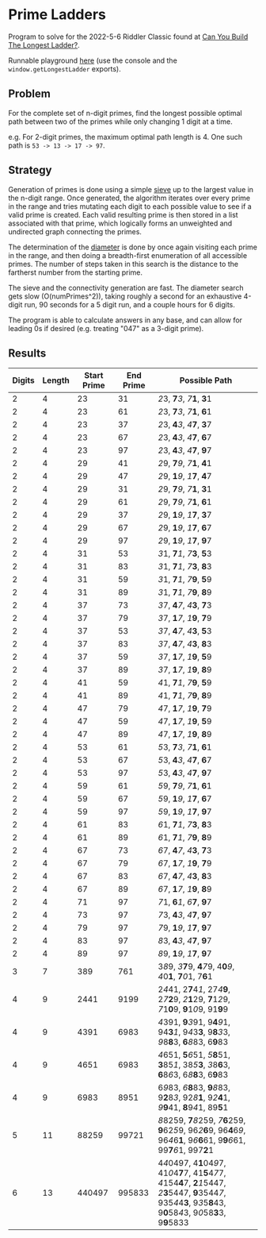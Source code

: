 # Prime Ladders

Program to solve for the 2022-5-6 Riddler Classic found at [Can You Build The Longest Ladder?](https://fivethirtyeight.com/features/can-you-build-the-longest-ladder/).

Runnable playground [here](https://htmlpreview.github.io/?https://github.com/nasderidaq/primeLadders/blob/master/src/primeLadders.html) (use the console and the `window.getLongestLadder` exports).

## Problem

For the complete set of n-digit primes, find the longest possible optimal path between two of the primes while only changing 1 digit at a time.

e.g. For 2-digit primes, the maximum optimal path length is 4. One such path is `53 -> 13 -> 17 -> 97`.

## Strategy

Generation of primes is done using a simple [sieve](https://en.wikipedia.org/wiki/Generation_of_primes#Prime_sieves) up to the largest value in the n-digit range. Once generated, the algorithm iterates over every prime in the range and tries mutating each digit to each possible value to see if a valid prime is created. Each valid resulting prime is then stored in a list associated with that prime, which logically forms an unweighted and undirected graph connecting the primes.

The determination of the [diameter](https://mathworld.wolfram.com/GraphDiameter.html) is done by once again visiting each prime in the range, and then doing a breadth-first enumeration of all accessible primes. The number of steps taken in this search is the distance to the fartherst number from the starting prime.

The sieve and the connectivity generation are fast. The diameter search gets slow (O(numPrimes^2)), taking roughly a second for an exhaustive 4-digit run, 90 seconds for a 5 digit run, and a couple hours for 6 digits.

The program is able to calculate answers in any base, and can allow for leading 0s if desired (e.g. treating "047" as a 3-digit prime).

## Results

| Digits | Length | Start Prime | End Prime | Possible Path                                                                                          |
|--------|--------|-------------|-----------|--------------------------------------------------------------------------------------------------------|
|      2 |      4 |          23 |        31 |                                                                                                                                               *2*3, **7***3*, *7***1**, **3**1 |
|      2 |      4 |          23 |        61 |                                                                                                                                               *2*3, **7***3*, *7***1**, **6**1 |
|      2 |      4 |          23 |        37 |                                                                                                                                               *2*3, **4***3*, *4***7**, **3**7 |
|      2 |      4 |          23 |        67 |                                                                                                                                               *2*3, **4***3*, *4***7**, **6**7 |
|      2 |      4 |          23 |        97 |                                                                                                                                               *2*3, **4***3*, *4***7**, **9**7 |
|      2 |      4 |          29 |        41 |                                                                                                                                               *2*9, **7***9*, *7***1**, **4**1 |
|      2 |      4 |          29 |        47 |                                                                                                                                               *2*9, **1***9*, *1***7**, **4**7 |
|      2 |      4 |          29 |        31 |                                                                                                                                               *2*9, **7***9*, *7***1**, **3**1 |
|      2 |      4 |          29 |        61 |                                                                                                                                               *2*9, **7***9*, *7***1**, **6**1 |
|      2 |      4 |          29 |        37 |                                                                                                                                               *2*9, **1***9*, *1***7**, **3**7 |
|      2 |      4 |          29 |        67 |                                                                                                                                               *2*9, **1***9*, *1***7**, **6**7 |
|      2 |      4 |          29 |        97 |                                                                                                                                               *2*9, **1***9*, *1***7**, **9**7 |
|      2 |      4 |          31 |        53 |                                                                                                                                               *3*1, **7***1*, *7***3**, **5**3 |
|      2 |      4 |          31 |        83 |                                                                                                                                               *3*1, **7***1*, *7***3**, **8**3 |
|      2 |      4 |          31 |        59 |                                                                                                                                               *3*1, **7***1*, *7***9**, **5**9 |
|      2 |      4 |          31 |        89 |                                                                                                                                               *3*1, **7***1*, *7***9**, **8**9 |
|      2 |      4 |          37 |        73 |                                                                                                                                               *3*7, **4***7*, *4***3**, **7**3 |
|      2 |      4 |          37 |        79 |                                                                                                                                               *3*7, **1***7*, *1***9**, **7**9 |
|      2 |      4 |          37 |        53 |                                                                                                                                               *3*7, **4***7*, *4***3**, **5**3 |
|      2 |      4 |          37 |        83 |                                                                                                                                               *3*7, **4***7*, *4***3**, **8**3 |
|      2 |      4 |          37 |        59 |                                                                                                                                               *3*7, **1***7*, *1***9**, **5**9 |
|      2 |      4 |          37 |        89 |                                                                                                                                               *3*7, **1***7*, *1***9**, **8**9 |
|      2 |      4 |          41 |        59 |                                                                                                                                               *4*1, **7***1*, *7***9**, **5**9 |
|      2 |      4 |          41 |        89 |                                                                                                                                               *4*1, **7***1*, *7***9**, **8**9 |
|      2 |      4 |          47 |        79 |                                                                                                                                               *4*7, **1***7*, *1***9**, **7**9 |
|      2 |      4 |          47 |        59 |                                                                                                                                               *4*7, **1***7*, *1***9**, **5**9 |
|      2 |      4 |          47 |        89 |                                                                                                                                               *4*7, **1***7*, *1***9**, **8**9 |
|      2 |      4 |          53 |        61 |                                                                                                                                               *5*3, **7***3*, *7***1**, **6**1 |
|      2 |      4 |          53 |        67 |                                                                                                                                               *5*3, **4***3*, *4***7**, **6**7 |
|      2 |      4 |          53 |        97 |                                                                                                                                               *5*3, **4***3*, *4***7**, **9**7 |
|      2 |      4 |          59 |        61 |                                                                                                                                               *5*9, **7***9*, *7***1**, **6**1 |
|      2 |      4 |          59 |        67 |                                                                                                                                               *5*9, **1***9*, *1***7**, **6**7 |
|      2 |      4 |          59 |        97 |                                                                                                                                               *5*9, **1***9*, *1***7**, **9**7 |
|      2 |      4 |          61 |        83 |                                                                                                                                               *6*1, **7***1*, *7***3**, **8**3 |
|      2 |      4 |          61 |        89 |                                                                                                                                               *6*1, **7***1*, *7***9**, **8**9 |
|      2 |      4 |          67 |        73 |                                                                                                                                               *6*7, **4***7*, *4***3**, **7**3 |
|      2 |      4 |          67 |        79 |                                                                                                                                               *6*7, **1***7*, *1***9**, **7**9 |
|      2 |      4 |          67 |        83 |                                                                                                                                               *6*7, **4***7*, *4***3**, **8**3 |
|      2 |      4 |          67 |        89 |                                                                                                                                               *6*7, **1***7*, *1***9**, **8**9 |
|      2 |      4 |          71 |        97 |                                                                                                                                               *7*1, **6***1*, *6***7**, **9**7 |
|      2 |      4 |          73 |        97 |                                                                                                                                               *7*3, **4***3*, *4***7**, **9**7 |
|      2 |      4 |          79 |        97 |                                                                                                                                               *7*9, **1***9*, *1***7**, **9**7 |
|      2 |      4 |          83 |        97 |                                                                                                                                               *8*3, **4***3*, *4***7**, **9**7 |
|      2 |      4 |          89 |        97 |                                                                                                                                               *8*9, **1***9*, *1***7**, **9**7 |
|      3 |      7 |         389 |       761 |                                                                                                          3*8*9, *3***7**9, **4***7*9, 4**0***9*, *4*0**1**, **7***0*1, 7**6**1 |
|      4 |      9 |        2441 |      9199 |                                                                           2*4*41, 2**7**4*1*, 27*4***9**, 2*7***2**9, *2***1**29, **7**1*2*9, *7*1**0**9, **9**1*0*9, 91**9**9 |
|      4 |      9 |        4391 |      6983 |                                                                           *4*391, **9***3*91, 9**4***9*1, 94**3***1*, 9*4*3**3**, 9**8***3*3, *9*8**8**3, **6***8*83, 6**9**83 |
|      4 |      9 |        4651 |      6983 |                                                                           *4*651, **5***6*51, *5***8**51, **3**85*1*, 38*5***3**, *3*8**6**3, **6**8*6*3, 6*8***8**3, 6**9**83 |
|      4 |      9 |        6983 |      8951 |                                                                           6*9*83, *6***8**83, **9***8*83, 9**2**8*3*, 92*8***1**, 9*2***4**1, *9***9**41, **8**9*4*1, 89**5**1 |
|      5 |     11 |       88259 |     99721 |                                        *8*8259, **7***8*259, *7***6**259, **9**62*5*9, 96*2***6**9, 96**4**6*9*, 96*4*6**1**, 9*6***6**61, 9**9***6*61, 99**7***6*1, 997**2**1 |
|      6 |     13 |      440497 |    995833 | 4*4*0497, 4**1**04*9*7, 41*0*4**7**7, 41**5**4*7*7, *4*154**4**7, **2***1*5447, *2***3**5447, **9**3544*7*, 935*4*4**3**, 9*3*5**8**43, 9**0**58*4*3, 9*0*58**3**3, 9**9**5833 |
